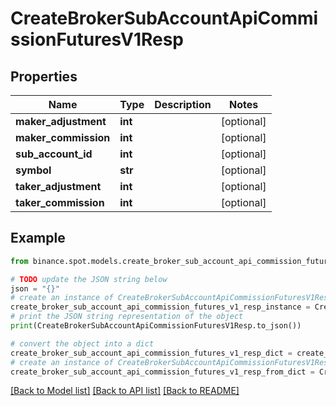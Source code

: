 # CreateBrokerSubAccountApiCommissionFuturesV1Resp


## Properties

Name | Type | Description | Notes
------------ | ------------- | ------------- | -------------
**maker_adjustment** | **int** |  | [optional] 
**maker_commission** | **int** |  | [optional] 
**sub_account_id** | **int** |  | [optional] 
**symbol** | **str** |  | [optional] 
**taker_adjustment** | **int** |  | [optional] 
**taker_commission** | **int** |  | [optional] 

## Example

```python
from binance.spot.models.create_broker_sub_account_api_commission_futures_v1_resp import CreateBrokerSubAccountApiCommissionFuturesV1Resp

# TODO update the JSON string below
json = "{}"
# create an instance of CreateBrokerSubAccountApiCommissionFuturesV1Resp from a JSON string
create_broker_sub_account_api_commission_futures_v1_resp_instance = CreateBrokerSubAccountApiCommissionFuturesV1Resp.from_json(json)
# print the JSON string representation of the object
print(CreateBrokerSubAccountApiCommissionFuturesV1Resp.to_json())

# convert the object into a dict
create_broker_sub_account_api_commission_futures_v1_resp_dict = create_broker_sub_account_api_commission_futures_v1_resp_instance.to_dict()
# create an instance of CreateBrokerSubAccountApiCommissionFuturesV1Resp from a dict
create_broker_sub_account_api_commission_futures_v1_resp_from_dict = CreateBrokerSubAccountApiCommissionFuturesV1Resp.from_dict(create_broker_sub_account_api_commission_futures_v1_resp_dict)
```
[[Back to Model list]](../README.md#documentation-for-models) [[Back to API list]](../README.md#documentation-for-api-endpoints) [[Back to README]](../README.md)


